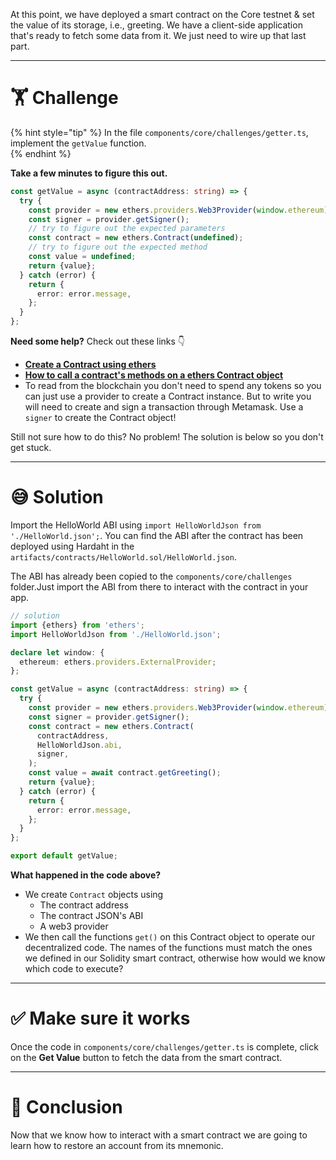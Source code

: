 At this point, we have deployed a smart contract on the Core testnet & set the value of its storage, i.e., greeting. We have a client-side application that's ready to fetch some data from it. We just need to wire up that last part.

---

# 🏋️ Challenge

{% hint style="tip" %}
In the file `components/core/challenges/getter.ts`, implement the `getValue` function.  
{% endhint %}

**Take a few minutes to figure this out.**

```typescript
const getValue = async (contractAddress: string) => {
  try {
    const provider = new ethers.providers.Web3Provider(window.ethereum);
    const signer = provider.getSigner();
    // try to figure out the expected parameters
    const contract = new ethers.Contract(undefined);
    // try to figure out the expected method
    const value = undefined;
    return {value};
  } catch (error) {
    return {
      error: error.message,
    };
  }
};
```

**Need some help?** Check out these links 👇

- [**Create a Contract using ethers**](https://docs.ethers.io/v5/api/contract/contract/#Contract--creating)
- [**How to call a contract's methods on a ethers Contract object**](https://docs.ethers.io/v5/api/contract/contract/#Contract-functionsCall)
- To read from the blockchain you don't need to spend any tokens so you can just use a provider to create a Contract instance. But to write you will need to create and sign a transaction through Metamask. Use a `signer` to create the Contract object!

Still not sure how to do this? No problem! The solution is below so you don't get stuck.

---

# 😅 Solution

Import the HelloWorld ABI using `import HelloWorldJson from './HelloWorld.json';`. You can find the ABI after the contract has been deployed using Hardaht in the `artifacts/contracts/HelloWorld.sol/HelloWorld.json`.

The ABI has already been copied to the `components/core/challenges` folder.Just import the ABI from there to interact with the contract in your app.

```typescript
// solution
import {ethers} from 'ethers';
import HelloWorldJson from './HelloWorld.json';

declare let window: {
  ethereum: ethers.providers.ExternalProvider;
};

const getValue = async (contractAddress: string) => {
  try {
    const provider = new ethers.providers.Web3Provider(window.ethereum);
    const signer = provider.getSigner();
    const contract = new ethers.Contract(
      contractAddress,
      HelloWorldJson.abi,
      signer,
    );
    const value = await contract.getGreeting();
    return {value};
  } catch (error) {
    return {
      error: error.message,
    };
  }
};

export default getValue;
```

**What happened in the code above?**

- We create `Contract` objects using
  - The contract address
  - The contract JSON's ABI
  - A web3 provider
- We then call the functions `get()` on this Contract object to operate our decentralized code. The names of the functions must match the ones we defined in our Solidity smart contract, otherwise how would we know which code to execute?

---

# ✅ Make sure it works

Once the code in `components/core/challenges/getter.ts` is complete, click on the **Get Value** button to fetch the data from the smart contract.

---

# 🏁 Conclusion

Now that we know how to interact with a smart contract we are going to learn how to restore an account from its mnemonic.
